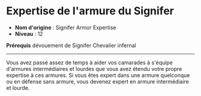 # Expertise de l'armure du Signifer

 * **Nom d'origine** : Signifer Armor Expertise
 * **Niveau** : 12


<p><span><strong>Prérequis</strong> dévouement de Signifer Chevalier infernal<br></span></p>
<hr>
<p>Vous avez passé assez de temps à aider vos camarades à s'équipe d'armures intermédiaires et lourdes que vous avez étendu votre propre expertise à ces armures. Si vous êtes expert dans une armure quelconque ou en défense sans armure, vous devenez expert en armure intermédiaire et lourde.</p>